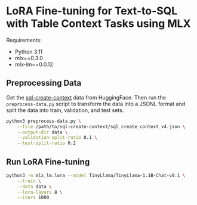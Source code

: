 # LoRA Fine-tuning for Text-to-SQL with Table Context Tasks using MLX

Requirements:
- Python 3.11
- mlx==0.3.0
- mlx-lm==0.0.12

## Preprocessing Data

Get the [sql-create-context](https://huggingface.co/datasets/b-mc2/sql-create-context) data from HuggingFace.
Then run the `preprocess-data.py` script to transform the data into a JSONL format and split the data into train, validation, and test sets.

```bash
python3 preprocess-data.py \
    --file /path/to/sql-create-context/sql_create_context_v4.json \
    --output-dir data \
    --validation-split-ratio 0.1 \
    --test-split-ratio 0.2
```

## Run LoRA Fine-tuning

```bash
python3 -m mlx_lm.lora --model TinyLlama/TinyLlama-1.1B-Chat-v0.1 \
    --train \
    --data data \
    --lora-layers 8 \
    --iters 1000
```
